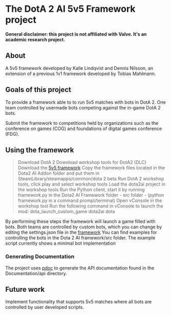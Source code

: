 # The DotA 2 AI 5v5 Framework project
**General disclaimer: this project is not affiliated with Valve. It's an academic research project.** 
## About
A 5v5 framework developed by Kalle Lindqvist and Dennis Nilsson, an extension of a previous 1v1 framework developed by Tobias Mahlmann.

## Goals of this project
To provide a framework able to to run 5v5 matches with bots in DotA 2. One team controlled by usermade bots competing against the in-game DotA 2 bots.

Submit the framework to competitions held by organizations such as the conference on games (COG) and foundations of digital games conference (FDG).

## Using the framework
> Download DotA 2
> Download workshop tools for DotA2 (DLC)
> Download the [5v5 framework](https://github.com/ellakk/5v5dota2ai-framework)
> Copy the framework files located in the Dota2 AI Addon folder and put them in SteamLibrary/steamapps/common/dota 2 beta
> Run DotA 2 workshop tools, click play and select workshop tools
> Load the dota2ai project in the workshop tools
> Run the Python client, start it by running framework.py in the Dota2 AI Framework folder - src folder - (python framework.py in a command prompt/terminal)
> Open vConsole in the workshop tool
> Run the following command in vConsole to launch the mod: dota_launch_custom_game dota2ai dota

By performing these steps the framework will launch a game filled with bots. Both teams are controlled by custom bots, which you can change by editing the settings.json file in the [framework](https://github.com/ellakk/5v5dota2ai-framework)  You can find examples for controlling the bots in the Dota 2 AI framework/src folder. The example script currently shows a minimal bot implementation

### Generating Documentation

The project uses [pdoc](https://github.com/mitmproxy/pdoc) to generate the API documentation found in the Documentation/api directory.

## Future work
Implement functionality that supports 5v5 matches where all bots are controlled by user developed scripts.
